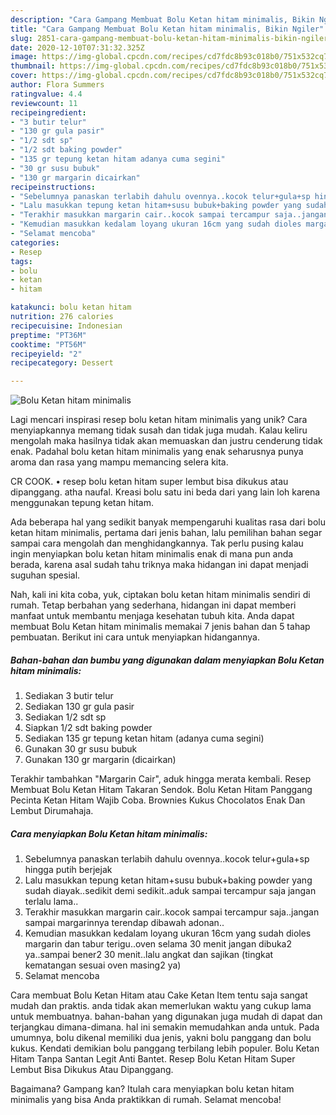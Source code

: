 ```yaml
---
description: "Cara Gampang Membuat Bolu Ketan hitam minimalis, Bikin Ngiler"
title: "Cara Gampang Membuat Bolu Ketan hitam minimalis, Bikin Ngiler"
slug: 2851-cara-gampang-membuat-bolu-ketan-hitam-minimalis-bikin-ngiler
date: 2020-12-10T07:31:32.325Z
image: https://img-global.cpcdn.com/recipes/cd7fdc8b93c018b0/751x532cq70/bolu-ketan-hitam-minimalis-foto-resep-utama.jpg
thumbnail: https://img-global.cpcdn.com/recipes/cd7fdc8b93c018b0/751x532cq70/bolu-ketan-hitam-minimalis-foto-resep-utama.jpg
cover: https://img-global.cpcdn.com/recipes/cd7fdc8b93c018b0/751x532cq70/bolu-ketan-hitam-minimalis-foto-resep-utama.jpg
author: Flora Summers
ratingvalue: 4.4
reviewcount: 11
recipeingredient:
- "3 butir telur"
- "130 gr gula pasir"
- "1/2 sdt sp"
- "1/2 sdt baking powder"
- "135 gr tepung ketan hitam adanya cuma segini"
- "30 gr susu bubuk"
- "130 gr margarin dicairkan"
recipeinstructions:
- "Sebelumnya panaskan terlabih dahulu ovennya..kocok telur+gula+sp hingga putih berjejak"
- "Lalu masukkan tepung ketan hitam+susu bubuk+baking powder yang sudah diayak..sedikit demi sedikit..aduk sampai tercampur saja jangan terlalu lama.."
- "Terakhir masukkan margarin cair..kocok sampai tercampur saja..jangan sampai margarinnya terendap dibawah adonan.."
- "Kemudian masukkan kedalam loyang ukuran 16cm yang sudah dioles margarin dan tabur terigu..oven selama 30 menit jangan dibuka2 ya..sampai bener2 30 menit..lalu angkat dan sajikan (tingkat kematangan sesuai oven masing2 ya)"
- "Selamat mencoba"
categories:
- Resep
tags:
- bolu
- ketan
- hitam

katakunci: bolu ketan hitam 
nutrition: 276 calories
recipecuisine: Indonesian
preptime: "PT36M"
cooktime: "PT56M"
recipeyield: "2"
recipecategory: Dessert

---
```



![Bolu Ketan hitam minimalis](https://img-global.cpcdn.com/recipes/cd7fdc8b93c018b0/751x532cq70/bolu-ketan-hitam-minimalis-foto-resep-utama.jpg)

Lagi mencari inspirasi resep bolu ketan hitam minimalis yang unik? Cara menyiapkannya memang tidak susah dan tidak juga mudah. Kalau keliru mengolah maka hasilnya tidak akan memuaskan dan justru cenderung tidak enak. Padahal bolu ketan hitam minimalis yang enak seharusnya punya aroma dan rasa yang mampu memancing selera kita.

CR COOK. • resep bolu ketan hitam super lembut bisa dikukus atau dipanggang. atha naufal. Kreasi bolu satu ini beda dari yang lain loh karena menggunakan tepung ketan hitam.

Ada beberapa hal yang sedikit banyak mempengaruhi kualitas rasa dari bolu ketan hitam minimalis, pertama dari jenis bahan, lalu pemilihan bahan segar sampai cara mengolah dan menghidangkannya. Tak perlu pusing kalau ingin menyiapkan bolu ketan hitam minimalis enak di mana pun anda berada, karena asal sudah tahu triknya maka hidangan ini dapat menjadi suguhan spesial.


Nah, kali ini kita coba, yuk, ciptakan bolu ketan hitam minimalis sendiri di rumah. Tetap berbahan yang sederhana, hidangan ini dapat memberi manfaat untuk membantu menjaga kesehatan tubuh kita. Anda dapat membuat Bolu Ketan hitam minimalis memakai 7 jenis bahan dan 5 tahap pembuatan. Berikut ini cara untuk menyiapkan hidangannya.

<!--inarticleads1-->

##### Bahan-bahan dan bumbu yang digunakan dalam menyiapkan Bolu Ketan hitam minimalis:

1. Sediakan 3 butir telur
1. Sediakan 130 gr gula pasir
1. Sediakan 1/2 sdt sp
1. Siapkan 1/2 sdt baking powder
1. Sediakan 135 gr tepung ketan hitam (adanya cuma segini)
1. Gunakan 30 gr susu bubuk
1. Gunakan 130 gr margarin (dicairkan)


Terakhir tambahkan &#34;Margarin Cair&#34;, aduk hingga merata kembali. Resep Membuat Bolu Ketan Hitam Takaran Sendok. Bolu Ketan Hitam Panggang Pecinta Ketan Hitam Wajib Coba. Brownies Kukus Chocolatos Enak Dan Lembut Dirumahaja. 

<!--inarticleads2-->

##### Cara menyiapkan Bolu Ketan hitam minimalis:

1. Sebelumnya panaskan terlabih dahulu ovennya..kocok telur+gula+sp hingga putih berjejak
1. Lalu masukkan tepung ketan hitam+susu bubuk+baking powder yang sudah diayak..sedikit demi sedikit..aduk sampai tercampur saja jangan terlalu lama..
1. Terakhir masukkan margarin cair..kocok sampai tercampur saja..jangan sampai margarinnya terendap dibawah adonan..
1. Kemudian masukkan kedalam loyang ukuran 16cm yang sudah dioles margarin dan tabur terigu..oven selama 30 menit jangan dibuka2 ya..sampai bener2 30 menit..lalu angkat dan sajikan (tingkat kematangan sesuai oven masing2 ya)
1. Selamat mencoba


Cara membuat Bolu Ketan Hitam atau Cake Ketan Item tentu saja sangat mudah dan praktis. anda tidak akan memerlukan waktu yang cukup lama untuk membuatnya. bahan-bahan yang digunakan juga mudah di dapat dan terjangkau dimana-dimana. hal ini semakin memudahkan anda untuk. Pada umumnya, bolu dikenal memiliki dua jenis, yakni bolu panggang dan bolu kukus. Kendati demikian bolu panggang terbilang lebih populer. Bolu Ketan Hitam Tanpa Santan Legit Anti Bantet. Resep Bolu Ketan Hitam Super Lembut Bisa Dikukus Atau Dipanggang. 

Bagaimana? Gampang kan? Itulah cara menyiapkan bolu ketan hitam minimalis yang bisa Anda praktikkan di rumah. Selamat mencoba!
